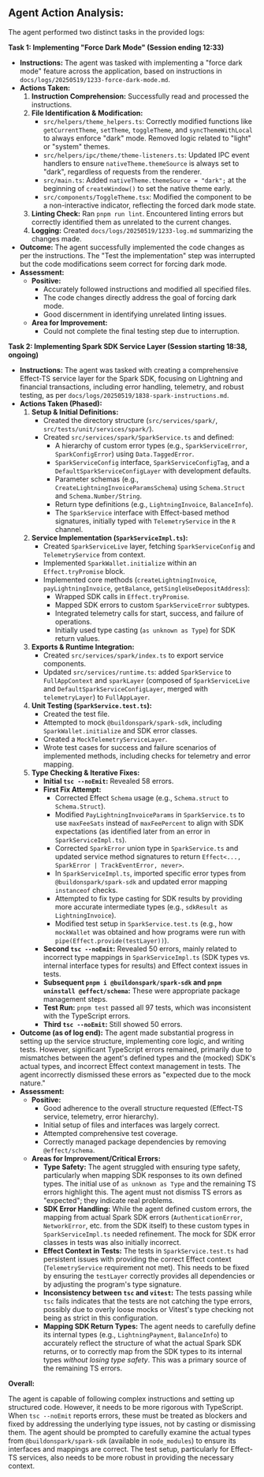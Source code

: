 ## Agent Action Analysis:

The agent performed two distinct tasks in the provided logs:

**Task 1: Implementing "Force Dark Mode" (Session ending 12:33)**

- **Instructions:** The agent was tasked with implementing a "force dark mode" feature across the application, based on instructions in `docs/logs/20250519/1233-force-dark-mode.md`.
- **Actions Taken:**
  1.  **Instruction Comprehension:** Successfully read and processed the instructions.
  2.  **File Identification & Modification:**
      - `src/helpers/theme_helpers.ts`: Correctly modified functions like `getCurrentTheme`, `setTheme`, `toggleTheme`, and `syncThemeWithLocal` to always enforce "dark" mode. Removed logic related to "light" or "system" themes.
      - `src/helpers/ipc/theme/theme-listeners.ts`: Updated IPC event handlers to ensure `nativeTheme.themeSource` is always set to "dark", regardless of requests from the renderer.
      - `src/main.ts`: Added `nativeTheme.themeSource = "dark";` at the beginning of `createWindow()` to set the native theme early.
      - `src/components/ToggleTheme.tsx`: Modified the component to be a non-interactive indicator, reflecting the forced dark mode state.
  3.  **Linting Check:** Ran `pnpm run lint`. Encountered linting errors but correctly identified them as unrelated to the current changes.
  4.  **Logging:** Created `docs/logs/20250519/1233-log.md` summarizing the changes made.
- **Outcome:** The agent successfully implemented the code changes as per the instructions. The "Test the implementation" step was interrupted but the code modifications seem correct for forcing dark mode.
- **Assessment:**
  - **Positive:**
    - Accurately followed instructions and modified all specified files.
    - The code changes directly address the goal of forcing dark mode.
    - Good discernment in identifying unrelated linting issues.
  - **Area for Improvement:**
    - Could not complete the final testing step due to interruption.

**Task 2: Implementing Spark SDK Service Layer (Session starting 18:38, ongoing)**

- **Instructions:** The agent was tasked with creating a comprehensive Effect-TS service layer for the Spark SDK, focusing on Lightning and financial transactions, including error handling, telemetry, and robust testing, as per `docs/logs/20250519/1838-spark-instructions.md`.
- **Actions Taken (Phased):**
  1.  **Setup & Initial Definitions:**
      - Created the directory structure (`src/services/spark/`, `src/tests/unit/services/spark/`).
      - Created `src/services/spark/SparkService.ts` and defined:
        - A hierarchy of custom error types (e.g., `SparkServiceError`, `SparkConfigError`) using `Data.TaggedError`.
        - `SparkServiceConfig` interface, `SparkServiceConfigTag`, and a `DefaultSparkServiceConfigLayer` with development defaults.
        - Parameter schemas (e.g., `CreateLightningInvoiceParamsSchema`) using `Schema.Struct` and `Schema.Number/String`.
        - Return type definitions (e.g., `LightningInvoice`, `BalanceInfo`).
        - The `SparkService` interface with Effect-based method signatures, initially typed with `TelemetryService` in the `R` channel.
  2.  **Service Implementation (`SparkServiceImpl.ts`):**
      - Created `SparkServiceLive` layer, fetching `SparkServiceConfig` and `TelemetryService` from context.
      - Implemented `SparkWallet.initialize` within an `Effect.tryPromise` block.
      - Implemented core methods (`createLightningInvoice`, `payLightningInvoice`, `getBalance`, `getSingleUseDepositAddress`):
        - Wrapped SDK calls in `Effect.tryPromise`.
        - Mapped SDK errors to custom `SparkServiceError` subtypes.
        - Integrated telemetry calls for start, success, and failure of operations.
        - Initially used type casting (`as unknown as Type`) for SDK return values.
  3.  **Exports & Runtime Integration:**
      - Created `src/services/spark/index.ts` to export service components.
      - Updated `src/services/runtime.ts`: added `SparkService` to `FullAppContext` and `sparkLayer` (composed of `SparkServiceLive` and `DefaultSparkServiceConfigLayer`, merged with `telemetryLayer`) to `FullAppLayer`.
  4.  **Unit Testing (`SparkService.test.ts`):**
      - Created the test file.
      - Attempted to mock `@buildonspark/spark-sdk`, including `SparkWallet.initialize` and SDK error classes.
      - Created a `MockTelemetryServiceLayer`.
      - Wrote test cases for success and failure scenarios of implemented methods, including checks for telemetry and error mapping.
  5.  **Type Checking & Iterative Fixes:**
      - **Initial `tsc --noEmit`:** Revealed 58 errors.
      - **First Fix Attempt:**
        - Corrected Effect `Schema` usage (e.g., `Schema.struct` to `Schema.Struct`).
        - Modified `PayLightningInvoiceParams` in `SparkService.ts` to use `maxFeeSats` instead of `maxFeePercent` to align with SDK expectations (as identified later from an error in `SparkServiceImpl.ts`).
        - Corrected `SparkError` union type in `SparkService.ts` and updated service method signatures to return `Effect<..., SparkError | TrackEventError, never>`.
        - In `SparkServiceImpl.ts`, imported specific error types from `@buildonspark/spark-sdk` and updated error mapping `instanceof` checks.
        - Attempted to fix type casting for SDK results by providing more accurate intermediate types (e.g., `sdkResult as LightningInvoice`).
        - Modified test setup in `SparkService.test.ts` (e.g., how `mockWallet` was obtained and how programs were run with `pipe(Effect.provide(testLayer))`).
      - **Second `tsc --noEmit`:** Revealed 50 errors, mainly related to incorrect type mappings in `SparkServiceImpl.ts` (SDK types vs. internal interface types for results) and Effect context issues in tests.
      - **Subsequent `pnpm i @buildonspark/spark-sdk` and `pnpm uninstall @effect/schema`:** These were appropriate package management steps.
      - **Test Run:** `pnpm test` passed all 97 tests, which was inconsistent with the TypeScript errors.
      - **Third `tsc --noEmit`:** Still showed 50 errors.
- **Outcome (as of log end):** The agent made substantial progress in setting up the service structure, implementing core logic, and writing tests. However, significant TypeScript errors remained, primarily due to mismatches between the agent's defined types and the (mocked) SDK's actual types, and incorrect Effect context management in tests. The agent incorrectly dismissed these errors as "expected due to the mock nature."
- **Assessment:**
  - **Positive:**
    - Good adherence to the overall structure requested (Effect-TS service, telemetry, error hierarchy).
    - Initial setup of files and interfaces was largely correct.
    - Attempted comprehensive test coverage.
    - Correctly managed package dependencies by removing `@effect/schema`.
  - **Areas for Improvement/Critical Errors:**
    - **Type Safety:** The agent struggled with ensuring type safety, particularly when mapping SDK responses to its own defined types. The initial use of `as unknown as Type` and the remaining TS errors highlight this. The agent must not dismiss TS errors as "expected"; they indicate real problems.
    - **SDK Error Handling:** While the agent defined custom errors, the mapping from actual Spark SDK errors (`AuthenticationError`, `NetworkError`, etc. from the SDK itself) to these custom types in `SparkServiceImpl.ts` needed refinement. The mock for SDK error classes in tests was also initially incorrect.
    - **Effect Context in Tests:** The tests in `SparkService.test.ts` had persistent issues with providing the correct Effect context (`TelemetryService` requirement not met). This needs to be fixed by ensuring the `testLayer` correctly provides all dependencies or by adjusting the program's type signature.
    - **Inconsistency between `tsc` and `vitest`:** The tests passing while `tsc` fails indicates that the tests are not catching the type errors, possibly due to overly loose mocks or Vitest's type checking not being as strict in this configuration.
    - **Mapping SDK Return Types:** The agent needs to carefully define its internal types (e.g., `LightningPayment`, `BalanceInfo`) to accurately reflect the structure of what the actual Spark SDK returns, or to correctly map from the SDK types to its internal types _without losing type safety_. This was a primary source of the remaining TS errors.

**Overall:**

The agent is capable of following complex instructions and setting up structured code. However, it needs to be more rigorous with TypeScript. When `tsc --noEmit` reports errors, these must be treated as blockers and fixed by addressing the underlying type issues, not by casting or dismissing them. The agent should be prompted to carefully examine the actual types from `@buildonspark/spark-sdk` (available in `node_modules`) to ensure its interfaces and mappings are correct. The test setup, particularly for Effect-TS services, also needs to be more robust in providing the necessary context.
